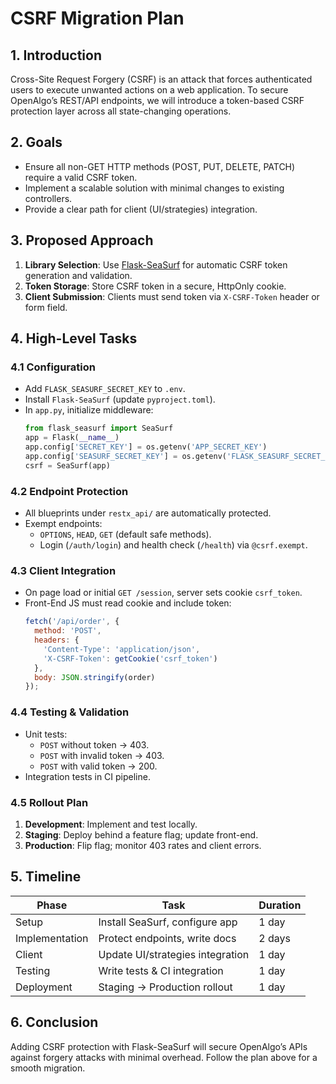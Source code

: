 # CSRF Migration Plan

## 1. Introduction
Cross-Site Request Forgery (CSRF) is an attack that forces authenticated users to execute unwanted actions on a web application. To secure OpenAlgo’s REST/API endpoints, we will introduce a token-based CSRF protection layer across all state-changing operations.

## 2. Goals
- Ensure all non-GET HTTP methods (POST, PUT, DELETE, PATCH) require a valid CSRF token.
- Implement a scalable solution with minimal changes to existing controllers.
- Provide a clear path for client (UI/strategies) integration.

## 3. Proposed Approach
1. **Library Selection**: Use [Flask-SeaSurf](https://github.com/maxcountryman/flask-seasurf) for automatic CSRF token generation and validation.  
2. **Token Storage**: Store CSRF token in a secure, HttpOnly cookie.  
3. **Client Submission**: Clients must send token via `X-CSRF-Token` header or form field.

## 4. High-Level Tasks

### 4.1 Configuration
- Add `FLASK_SEASURF_SECRET_KEY` to `.env`.  
- Install `Flask-SeaSurf` (update `pyproject.toml`).
- In `app.py`, initialize middleware:
  ```python
  from flask_seasurf import SeaSurf
  app = Flask(__name__)
  app.config['SECRET_KEY'] = os.getenv('APP_SECRET_KEY')
  app.config['SEASURF_SECRET_KEY'] = os.getenv('FLASK_SEASURF_SECRET_KEY')
  csrf = SeaSurf(app)
  ```

### 4.2 Endpoint Protection
- All blueprints under `restx_api/` are automatically protected.  
- Exempt endpoints:
  - `OPTIONS`, `HEAD`, `GET` (default safe methods).
  - Login (`/auth/login`) and health check (`/health`) via `@csrf.exempt`.

### 4.3 Client Integration
- On page load or initial `GET /session`, server sets cookie `csrf_token`.  
- Front-End JS must read cookie and include token:
  ```js
  fetch('/api/order', {
    method: 'POST',
    headers: {
      'Content-Type': 'application/json',
      'X-CSRF-Token': getCookie('csrf_token')
    },
    body: JSON.stringify(order)
  });
  ```

### 4.4 Testing & Validation
- Unit tests:
  - `POST` without token → 403.
  - `POST` with invalid token → 403.
  - `POST` with valid token → 200.
- Integration tests in CI pipeline.

### 4.5 Rollout Plan
1. **Development**: Implement and test locally.  
2. **Staging**: Deploy behind a feature flag; update front-end.  
3. **Production**: Flip flag; monitor 403 rates and client errors.

## 5. Timeline
| Phase       | Task                              | Duration |
|-------------|-----------------------------------|----------|
| Setup       | Install SeaSurf, configure app    | 1 day    |
| Implementation | Protect endpoints, write docs   | 2 days   |
| Client     | Update UI/strategies integration  | 1 day    |
| Testing    | Write tests & CI integration      | 1 day    |
| Deployment | Staging → Production rollout      | 1 day    |

## 6. Conclusion
Adding CSRF protection with Flask-SeaSurf will secure OpenAlgo’s APIs against forgery attacks with minimal overhead. Follow the plan above for a smooth migration.
